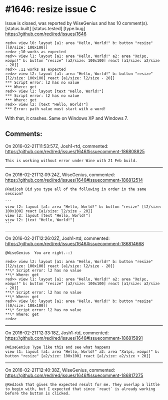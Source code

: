
#1646: resize issue C
================================================================================
Issue is closed, was reported by WiseGenius and has 10 comment(s).
[status.built] [status.tested] [type.bug]
<https://github.com/red/red/issues/1646>

```
red>> view l0: layout [a1: area "Hello, World!" b: button "resize" [l0/size: 100x100]]
red>> ;10 works as expected
red>> view l1: layout [a1: area "Hello, World!" a2: area "Χαῖρε, κόσμε!" b: button "resize" [a2/size: 100x100] react [a1/size: a2/size - 20]]
red>> ;11 works as expected
red>> view l2: layout [a1: area "Hello, World!" b: button "resize" [l2/size: 100x100] react [a1/size: l2/size - 20]]
*** Script error: l2 has no value
*** Where: get
red>> view l2: layout [text "Hello, World!"]
*** Script error: l2 has no value
*** Where: get
red>> view l2: [text "Hello, World!"]
*** Error: path value must start with a word!
```

With that, it crashes.
Same on Windows XP and Windows 7.



Comments:
--------------------------------------------------------------------------------

On 2016-02-21T11:53:57Z, Josh1-rtd, commented:
<https://github.com/red/red/issues/1646#issuecomment-186808825>

    This is working without error under Wine with 21 Feb build.

--------------------------------------------------------------------------------

On 2016-02-21T12:09:24Z, WiseGenius, commented:
<https://github.com/red/red/issues/1646#issuecomment-186812514>

    @RedJosh Did you type all of the following in order in the same session?
    
    ```
    view l2: layout [a1: area "Hello, World!" b: button "resize" [l2/size: 100x100] react [a1/size: l2/size - 20]]
    view l2: layout [text "Hello, World!"]
    view l2: [text "Hello, World!"]
    ```

--------------------------------------------------------------------------------

On 2016-02-21T12:26:02Z, Josh1-rtd, commented:
<https://github.com/red/red/issues/1646#issuecomment-186814668>

    @WiseGenius  You are right.-:)
    
    red>> view l2: layout [a1: area "Hello, World!" b: button "resize" [l2/size: 100x100] react [a1/size: l2/size - 20]]
    **\* Script error: l2 has no value
    **\* Where: get
    red>> view l1: layout [a1: area "Hello, World!" a2: area "Χαῖρε, κόσμε!" b: button "resize" [a2/size: 100x100] react [a1/size: a2/size - 20]]
    **\* Script error: l2 has no value
    **\* Where: get
    red>> view l0: layout [a1: area "Hello, World!" b: button "resize" [l0/size: 100x100]]
    **\* Script error: l2 has no value
    **\* Where: get
    red>> 

--------------------------------------------------------------------------------

On 2016-02-21T12:33:18Z, Josh1-rtd, commented:
<https://github.com/red/red/issues/1646#issuecomment-186815891>

    @WiseGenius Type like this and see what happens
    view l1: layout [a1: area "Hello, World!" a2: area "Χαῖρε, κόσμε!" b: button "resize" [a2/size: 100x100] react [a1/size: a2/size + 20]]

--------------------------------------------------------------------------------

On 2016-02-21T12:40:38Z, WiseGenius, commented:
<https://github.com/red/red/issues/1646#issuecomment-186817275>

    @RedJosh That gives the expected result for me. They overlap a little to begin with, but I expected that since `react` is already working before the button is clicked.

